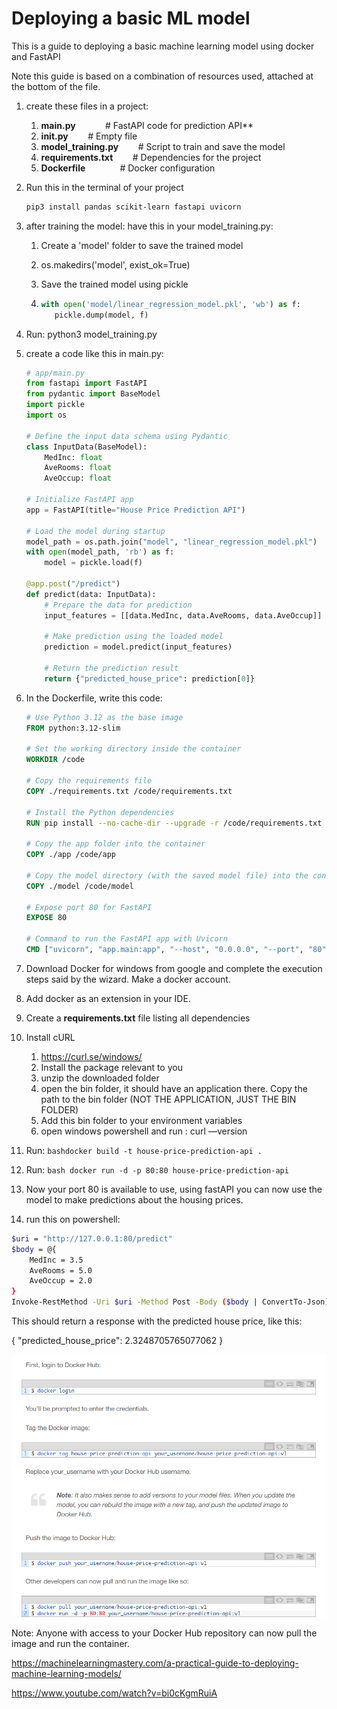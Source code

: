 # Deploying a basic ML model
 This is a guide to deploying a basic machine learning model using docker and FastAPI

Note this guide is based on a combination of resources used, attached at the bottom of the file.

1. create these files in a project:
    1. **main.py**            # FastAPI code for prediction API**
    2. **__init__.py**        # Empty file
    3. **model_training.py**        # Script to train and save the model
    4. **requirements.txt**        # Dependencies for the project
    5. **Dockerfile**              # Docker configuration
2. Run this in the terminal of your project
    ```bash
    pip3 install pandas scikit-learn fastapi uvicorn
    ```
3. after training the model: have this in your model_training.py:
    
   1. Create a 'model' folder to save the trained model
    
   2. os.makedirs('model', exist_ok=True)
    
   3. Save the trained model using pickle
    
   4. ```python
      with open('model/linear_regression_model.pkl', 'wb') as f:
         pickle.dump(model, f)
      ```
    
4. Run: python3 model_training.py
5. create a code like this in main.py:
     
    ```python
    # app/main.py
    from fastapi import FastAPI
    from pydantic import BaseModel
    import pickle
    import os
    
    # Define the input data schema using Pydantic
    class InputData(BaseModel):
        MedInc: float
        AveRooms: float
        AveOccup: float
    
    # Initialize FastAPI app
    app = FastAPI(title="House Price Prediction API")
    
    # Load the model during startup
    model_path = os.path.join("model", "linear_regression_model.pkl")
    with open(model_path, 'rb') as f:
        model = pickle.load(f)
    
    @app.post("/predict")
    def predict(data: InputData):
        # Prepare the data for prediction
        input_features = [[data.MedInc, data.AveRooms, data.AveOccup]]
        
        # Make prediction using the loaded model
        prediction = model.predict(input_features)
        
        # Return the prediction result
        return {"predicted_house_price": prediction[0]}
    
    ```
    
    
    
6. In the Dockerfile, write this code:
    
    ```dockerfile
    # Use Python 3.12 as the base image
    FROM python:3.12-slim
    
    # Set the working directory inside the container
    WORKDIR /code
    
    # Copy the requirements file
    COPY ./requirements.txt /code/requirements.txt
    
    # Install the Python dependencies
    RUN pip install --no-cache-dir --upgrade -r /code/requirements.txt
    
    # Copy the app folder into the container
    COPY ./app /code/app
    
    # Copy the model directory (with the saved model file) into the container
    COPY ./model /code/model
    
    # Expose port 80 for FastAPI
    EXPOSE 80
    
    # Command to run the FastAPI app with Uvicorn
    CMD ["uvicorn", "app.main:app", "--host", "0.0.0.0", "--port", "80"]
    
    ```
    
7. Download Docker for windows from google and complete the execution steps said by the wizard. Make a docker account.
8. Add docker as an extension in your IDE. <you can chatgpt this part>
9. Create a **requirements.txt** file listing all dependencies
10. Install cURL
    1. https://curl.se/windows/
    2. Install the package relevant to you
    3. unzip the downloaded folder
    4. open the bin folder, it should have an application there. Copy the path to the bin folder (NOT THE APPLICATION, JUST THE BIN FOLDER)
    5. Add this bin folder to your environment variables
    6. open windows powershell and run : curl —version 
11. Run: 
```bashdocker build -t house-price-prediction-api .```
12. Run: 
```bash docker run -d -p 80:80 house-price-prediction-api```
13. Now your port 80 is available to use, using fastAPI you can now use the model to make predictions about the housing prices.
14. run this on powershell:

```bash
$uri = "http://127.0.0.1:80/predict"
$body = @{
    MedInc = 3.5
    AveRooms = 5.0
    AveOccup = 2.0
}
Invoke-RestMethod -Uri $uri -Method Post -Body ($body | ConvertTo-Json) -ContentType "application/json"
```

This should return a response with the predicted house price, like this:

{
"predicted_house_price": 2.3248705765077062
}

![Local Image](image.png)

Note: Anyone with access to your Docker Hub repository can now pull the image and run the container.


https://machinelearningmastery.com/a-practical-guide-to-deploying-machine-learning-models/

https://www.youtube.com/watch?v=bi0cKgmRuiA
